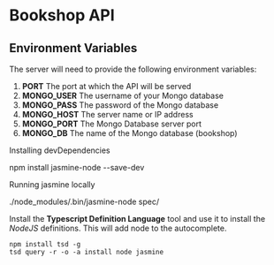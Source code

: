 
# Bookshop API

## Environment Variables

The server will need to provide the following environment variables:

1. **PORT** The port at which the API will be served
2. **MONGO_USER** The username of your Mongo database
3. **MONGO_PASS** The password of the Mongo database
4. **MONGO_HOST** The server name or IP address
5. **MONGO_PORT** The Mongo Database server port
6. **MONGO_DB** The name of the Mongo database (bookshop)



Installing devDependencies

npm install jasmine-node --save-dev

Running jasmine locally

./node_modules/.bin/jasmine-node spec/

Install the **Typescript Definition Language** tool and use it to install the _NodeJS_ definitions. This will add node to the autocomplete.
```
npm install tsd -g
tsd query -r -o -a install node jasmine
```
